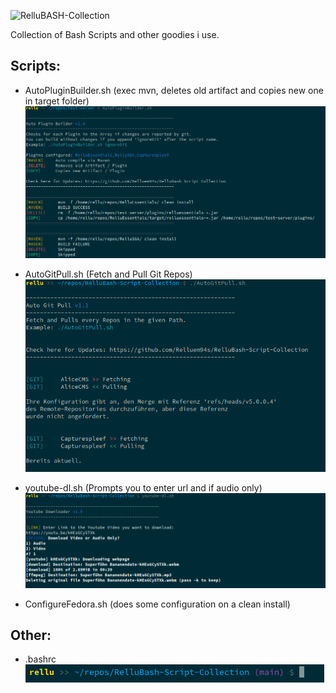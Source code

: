 ![RelluBASH-Collection](https://img.relluem94.de/logos/main/rellubash_collection.png)

Collection of Bash Scripts and other goodies i use.

## Scripts:

- AutoPluginBuilder.sh (exec mvn, deletes old artifact and copies new one in target folder)
  ![AutoPluginBuilder.sh](https://github.com/Relluem94s/RelluBash-Script-Collection/blob/412bb5155690a6881918f3331f22796790e26980/img/AutoPluginBuilder.sh.png)
  
- AutoGitPull.sh (Fetch and Pull Git Repos)
  ![AutoGitPull.sh](https://github.com/Relluem94s/RelluBash-Script-Collection/blob/412bb5155690a6881918f3331f22796790e26980/img/AutoGitPull.png)

- youtube-dl.sh (Prompts you to enter url and if audio only)
  ![youtube-dl.sh](https://github.com/Relluem94s/RelluBash-Script-Collection/blob/412bb5155690a6881918f3331f22796790e26980/img/youtube-dl.sh.png)
  
- ConfigureFedora.sh (does some configuration on a clean install)



## Other:

- .bashrc
  ![.bashrc](https://github.com/Relluem94s/RelluBash-Script-Collection/blob/412bb5155690a6881918f3331f22796790e26980/img/bashrc.png)

